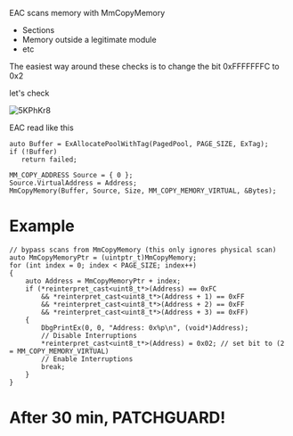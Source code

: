 EAC scans memory with MmCopyMemory
- Sections
- Memory outside a legitimate module
- etc

The easiest way around these checks is to change the bit 0xFFFFFFFC to 0x2

let's check


![5KPhKr8](https://user-images.githubusercontent.com/29626806/168706720-9d3ee31d-3cf4-4eab-8522-55abb89c4443.png)

EAC read like this

    auto Buffer = ExAllocatePoolWithTag(PagedPool, PAGE_SIZE, ExTag);
    if (!Buffer)
       return failed;
      
    MM_COPY_ADDRESS Source = { 0 };
    Source.VirtualAddress = Address;
    MmCopyMemory(Buffer, Source, Size, MM_COPY_MEMORY_VIRTUAL, &Bytes);



# Example

  	// bypass scans from MmCopyMemory (this only ignores physical scan)
	auto MmCopyMemoryPtr = (uintptr_t)MmCopyMemory;
	for (int index = 0; index < PAGE_SIZE; index++)
	{
		auto Address = MmCopyMemoryPtr + index;
		if (*reinterpret_cast<uint8_t*>(Address) == 0xFC
			&& *reinterpret_cast<uint8_t*>(Address + 1) == 0xFF
			&& *reinterpret_cast<uint8_t*>(Address + 2) == 0xFF
			&& *reinterpret_cast<uint8_t*>(Address + 3) == 0xFF)
		{
			DbgPrintEx(0, 0, "Address: 0x%p\n", (void*)Address);
			// Disable Interruptions
			*reinterpret_cast<uint8_t*>(Address) = 0x02; // set bit to (2 = MM_COPY_MEMORY_VIRTUAL)
			// Enable Interruptions
			break;
		}
	}


# After 30 min, PATCHGUARD!
